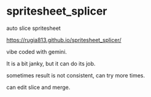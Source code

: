 # spritesheet_splicer
auto slice spritesheet

https://rugia813.github.io/spritesheet_splicer/

vibe coded with gemini.

It is a bit janky, but it can do its job.

sometimes result is not consistent, can try more times.

can edit slice and merge.
